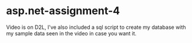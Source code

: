 # asp.net-assignment-4
 
Video is on D2L, I've also included a sql script to create my database with my sample data seen in the video in case you want it.
